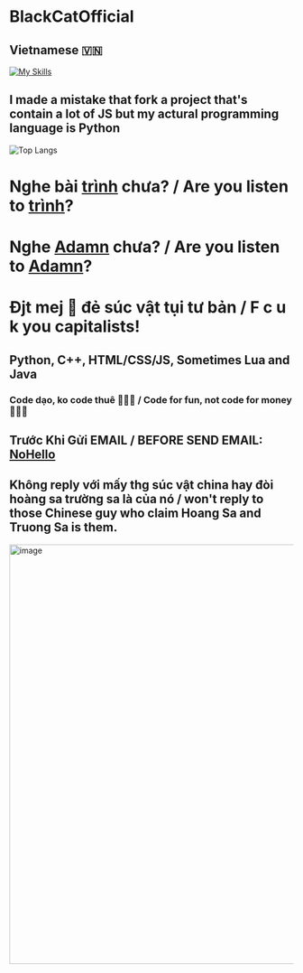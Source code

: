 <!---
Quanvm0501alt1/Quanvm0501alt1 is a ✨ special ✨ repository because its `README.md` (this file) appears on your GitHub profile.
You can click the Preview link to take a look at your changes.
--->
# BlackCatOfficial
## Vietnamese 🇻🇳
[![My Skills](https://skillicons.dev/icons?i=python,cpp,lua,windows,linux,vscode,html,css,js)](https://skillicons.dev)
## I made a mistake that fork a project that's contain a lot of JS but my actural programming language is Python
![Top Langs](https://github-readme-stats.vercel.app/api/top-langs/?username=BlackCatOfficialytb&layout=compact)
# Nghe bài [trình](https://www.youtube.com/watch?v=7kO_ALcwNAw) chưa? / Are you listen to [trình](https://www.youtube.com/watch?v=7kO_ALcwNAw)?
# Nghe [Adamn](https://zingmp3.vn/bai-hat/ADAMN-Binh-Gold/Z8UOBUWI.html) chưa? / Are you listen to [Adamn](https://zingmp3.vn/bai-hat/ADAMN-Binh-Gold/Z8UOBUWI.html)?
# Đjt mej 🐶 đẻ súc vật tụi tư bản / F c u k you capitalists!
## Python, C++, HTML/CSS/JS, Sometimes Lua and Java
### Code dạo, ko code thuê 🤫🧏‍♂️ / Code for fun, not code for money 🤫🧏‍♂️
## Trước Khi Gửi EMAIL / BEFORE SEND EMAIL: [NoHello](https://nohello.net/)
## Không reply với mấy thg súc vật china hay đòi hoàng sa trường sa là của nó / won't reply to those Chinese guy who claim Hoang Sa and Truong Sa is them.
<img width="1212" height="743" alt="image" src="https://github.com/user-attachments/assets/0f0d7e71-0c96-4bd4-a4ab-5341d0991453" />
